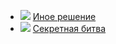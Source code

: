 * ![](/books/sf_history/Андрей%20Семенов/Иное%20решение.jpg) [Иное решение](/books/sf_history/Андрей%20Семенов/Иное%20решение)
* ![](/books/sf_history/Андрей%20Семенов/Секретная%20битва.jpg) [Секретная битва](/books/sf_history/Андрей%20Семенов/Секретная%20битва)